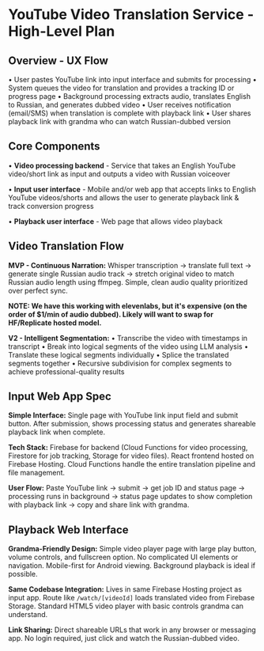 # YouTube Video Translation Service - High-Level Plan

## Overview - UX Flow

• User pastes YouTube link into input interface and submits for processing
• System queues the video for translation and provides a tracking ID or progress page
• Background processing extracts audio, translates English to Russian, and generates dubbed video
• User receives notification (email/SMS) when translation is complete with playback link
• User shares playback link with grandma who can watch Russian-dubbed version

## Core Components

• **Video processing backend** - Service that takes an English YouTube video/short link as input and outputs a video with Russian voiceover

• **Input user interface** - Mobile and/or web app that accepts links to English YouTube videos/shorts and allows the user to generate playback link & track conversion progress

• **Playback user interface** - Web page that allows video playback

## Video Translation Flow

**MVP - Continuous Narration:**
Whisper transcription → translate full text → generate single Russian audio track → stretch original video to match Russian audio length using ffmpeg. Simple, clean audio quality prioritized over perfect sync.

**NOTE: We have this working with elevenlabs, but it's expensive (on the order of $1/min of audio dubbed). Likely will want to swap for HF/Replicate hosted model.**

**V2 - Intelligent Segmentation:**
• Transcribe the video with timestamps in transcript
• Break into logical segments of the video using LLM analysis
• Translate these logical segments individually
• Splice the translated segments together
• Recursive subdivision for complex segments to achieve professional-quality results

## Input Web App Spec

**Simple Interface:**
Single page with YouTube link input field and submit button. After submission, shows processing status and generates shareable playback link when complete.

**Tech Stack:**
Firebase for backend (Cloud Functions for video processing, Firestore for job tracking, Storage for video files). React frontend hosted on Firebase Hosting. Cloud Functions handle the entire translation pipeline and file management.

**User Flow:**
Paste YouTube link → submit → get job ID and status page → processing runs in background → status page updates to show completion with playback link → copy and share link with grandma.

## Playback Web Interface

**Grandma-Friendly Design:**
Simple video player page with large play button, volume controls, and fullscreen option. No complicated UI elements or navigation. Mobile-first for Android viewing. Background playback is ideal if possible.

**Same Codebase Integration:**
Lives in same Firebase Hosting project as input app. Route like `/watch/[videoId]` loads translated video from Firebase Storage. Standard HTML5 video player with basic controls grandma can understand. 

**Link Sharing:**
Direct shareable URLs that work in any browser or messaging app. No login required, just click and watch the Russian-dubbed video.